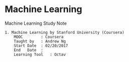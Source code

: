 # Machine Learning
Machine Learning Study Note

	1. Machine Learning by Stanford University (Coursera)
    	MOOC 		: Coursera
    	Taught by 	: Andrew Ng
    	Start Date 	: 02/20/2017 
    	End   Date 	: 
    	Learning Tool 	: Octav
